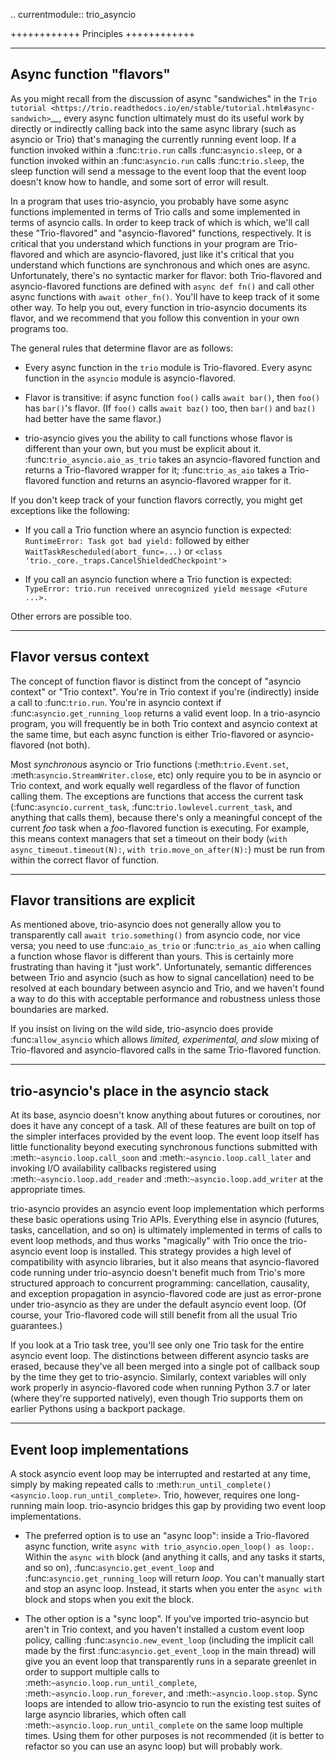 .. currentmodule:: trio_asyncio

++++++++++++
 Principles
++++++++++++

--------------------------------------
 Async function "flavors"
--------------------------------------

As you might recall from the discussion of async "sandwiches" in the
`Trio tutorial
<https://trio.readthedocs.io/en/stable/tutorial.html#async-sandwich>`__,
every async function ultimately must do its useful work by directly or
indirectly calling back into the same async library (such as asyncio
or Trio) that's managing the currently running event loop. If a
function invoked within a :func:`trio.run` calls
:func:`asyncio.sleep`, or a function invoked within an
:func:`asyncio.run` calls :func:`trio.sleep`, the sleep function will
send a message to the event loop that the event loop doesn't know how
to handle, and some sort of error will result.

In a program that uses trio-asyncio, you probably have some async
functions implemented in terms of Trio calls and some implemented in
terms of asyncio calls. In order to keep track of which is which,
we'll call these "Trio-flavored" and "asyncio-flavored" functions,
respectively.  It is critical that you understand which functions in
your program are Trio-flavored and which are asyncio-flavored, just
like it's critical that you understand which functions are synchronous
and which ones are async. Unfortunately, there's no syntactic marker
for flavor: both Trio-flavored and asyncio-flavored functions are
defined with ``async def fn()`` and call other async functions with
``await other_fn()``.  You'll have to keep track of it some other
way. To help you out, every function in trio-asyncio documents its
flavor, and we recommend that you follow this convention in your own
programs too.

The general rules that determine flavor are as follows:

* Every async function in the ``trio`` module is Trio-flavored.
  Every async function in the ``asyncio`` module is asyncio-flavored.

* Flavor is transitive: if async function ``foo()`` calls ``await
  bar()``, then ``foo()`` has ``bar()``'s flavor. (If ``foo()``
  calls ``await baz()`` too, then ``bar()`` and ``baz()`` had better
  have the same flavor.)

* trio-asyncio gives you the ability to call functions whose flavor is
  different than your own, but you must be explicit about it.
  :func:`trio_asyncio.aio_as_trio` takes an asyncio-flavored function
  and returns a Trio-flavored wrapper for it;
  :func:`trio_as_aio` takes a Trio-flavored function and
  returns an asyncio-flavored wrapper for it.

If you don't keep track of your function flavors correctly, you might
get exceptions like the following:

* If you call a Trio function where an asyncio function is expected: ``RuntimeError:
  Task got bad yield:`` followed by either ``WaitTaskRescheduled(abort_func=...)``
  or ``<class 'trio._core._traps.CancelShieldedCheckpoint'>``

* If you call an asyncio function where a Trio function is expected: ``TypeError:
  trio.run received unrecognized yield message <Future ...>.``

Other errors are possible too.

-----------------------
 Flavor versus context
-----------------------

The concept of function flavor is distinct from the concept of
"asyncio context" or "Trio context". You're in Trio context if you're
(indirectly) inside a call to :func:`trio.run`. You're in asyncio
context if :func:`asyncio.get_running_loop` returns a valid event
loop. In a trio-asyncio program, you will frequently be in both Trio
context and asyncio context at the same time, but each async function is
either Trio-flavored or asyncio-flavored (not both).

Most *synchronous* asyncio or Trio functions (:meth:`trio.Event.set`,
:meth:`asyncio.StreamWriter.close`, etc) only require you to be in
asyncio or Trio context, and work equally well regardless of the
flavor of function calling them. The exceptions are functions that
access the current task (:func:`asyncio.current_task`,
:func:`trio.lowlevel.current_task`, and anything that calls them),
because there's only a meaningful concept of the current *foo* task
when a *foo*-flavored function is executing.  For example, this means
context managers that set a timeout on their body (``with
async_timeout.timeout(N):``, ``with trio.move_on_after(N):``) must be
run from within the correct flavor of function.

---------------------------------
 Flavor transitions are explicit
---------------------------------

As mentioned above, trio-asyncio does not generally allow you to
transparently call ``await trio.something()`` from asyncio code, nor
vice versa; you need to use :func:`aio_as_trio` or
:func:`trio_as_aio` when calling a function whose flavor is
different than yours. This is certainly more frustrating than having
it "just work". Unfortunately, semantic differences between Trio and
asyncio (such as how to signal cancellation) need to be resolved at
each boundary between asyncio and Trio, and we haven't found a way to
do this with acceptable performance and robustness unless those
boundaries are marked.

If you insist on living on the wild side, trio-asyncio does provide
:func:`allow_asyncio` which allows *limited,
experimental, and slow* mixing of Trio-flavored and asyncio-flavored
calls in the same Trio-flavored function.

-------------------------------------------
 trio-asyncio's place in the asyncio stack
-------------------------------------------

At its base, asyncio doesn't know anything about futures or
coroutines, nor does it have any concept of a task. All of these
features are built on top of the simpler interfaces provided by the
event loop. The event loop itself has little functionality beyond executing
synchronous functions submitted with :meth:`~asyncio.loop.call_soon`
and :meth:`~asyncio.loop.call_later`
and invoking I/O availability callbacks registered using
:meth:`~asyncio.loop.add_reader` and :meth:`~asyncio.loop.add_writer`
at the appropriate times.

trio-asyncio provides an asyncio event loop implementation which
performs these basic operations using Trio APIs. Everything else in
asyncio (futures, tasks, cancellation, and so on) is ultimately
implemented in terms of calls to event loop methods, and thus works
"magically" with Trio once the trio-asyncio event loop is
installed. This strategy provides a high level of compatibility with
asyncio libraries, but it also means that asyncio-flavored code
running under trio-asyncio doesn't benefit much from Trio's more
structured approach to concurrent programming: cancellation,
causality, and exception propagation in asyncio-flavored code are just
as error-prone under trio-asyncio as they are under the default
asyncio event loop. (Of course, your Trio-flavored code will still
benefit from all the usual Trio guarantees.)

If you look at a Trio task tree, you'll see only one Trio task for the
entire asyncio event loop. The distinctions between different asyncio
tasks are erased, because they've all been merged into a single pot of
callback soup by the time they get to trio-asyncio. Similarly, context
variables will only work properly in asyncio-flavored code when
running Python 3.7 or later (where they're supported natively), even
though Trio supports them on earlier Pythons using a backport package.

----------------------------
 Event loop implementations
----------------------------

A stock asyncio event loop may be interrupted and restarted at any
time, simply by making repeated calls to :meth:`run_until_complete()
<asyncio.loop.run_until_complete>`.
Trio, however, requires one long-running main loop. trio-asyncio bridges
this gap by providing two event loop implementations.

* The preferred option is to use an "async loop": inside a
  Trio-flavored async function, write ``async with
  trio_asyncio.open_loop() as loop:``.  Within the ``async with``
  block (and anything it calls, and any tasks it starts, and so on),
  :func:`asyncio.get_event_loop` and :func:`asyncio.get_running_loop`
  will return *loop*. You can't manually start and stop an async
  loop. Instead, it starts when you enter the ``async with`` block and
  stops when you exit the block.

* The other option is a "sync loop".
  If you've imported trio-asyncio but aren't in Trio context, and you haven't
  installed a custom event loop policy, calling :func:`asyncio.new_event_loop`
  (including the implicit call made by the first :func:`asyncio.get_event_loop`
  in the main thread) will give you an event loop that transparently runs
  in a separate greenlet in order to support multiple
  calls to :meth:`~asyncio.loop.run_until_complete`,
  :meth:`~asyncio.loop.run_forever`, and :meth:`~asyncio.loop.stop`.
  Sync loops are intended to allow trio-asyncio to run the existing
  test suites of large asyncio libraries, which often call
  :meth:`~asyncio.loop.run_until_complete` on the same loop multiple times.
  Using them for other purposes is not recommended (it is better to refactor
  so you can use an async loop) but will probably work.
